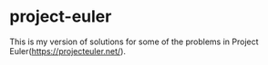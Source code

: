 # project-euler

This is my version of solutions for some of the problems in Project Euler(https://projecteuler.net/).
